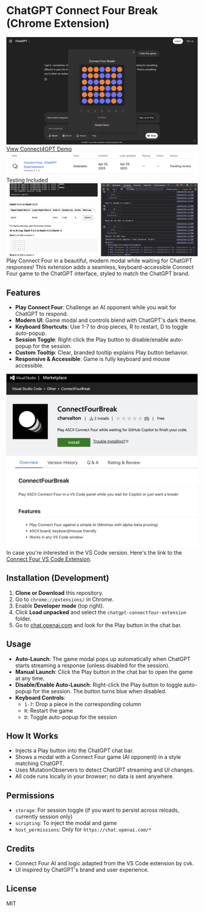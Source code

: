 # ChatGPT Connect Four Break (Chrome Extension)


[![Connect Four Demo](4C_Thumbnail.jpg)](https://www.youtube.com/watch?v=sGJ0lAW8Q54)
[View Connect4GPT Demo](https://www.youtube.com/watch?v=sGJ0lAW8Q54)
![alt text](media/image.png)
Testing Included
![alt text](media/image-1.png)
Play Connect Four in a beautiful, modern modal while waiting for ChatGPT responses! This extension adds a seamless, keyboard-accessible Connect Four game to the ChatGPT interface, styled to match the ChatGPT brand.

## Features
- **Play Connect Four**: Challenge an AI opponent while you wait for ChatGPT to respond.
- **Modern UI**: Game modal and controls blend with ChatGPT's dark theme.
- **Keyboard Shortcuts**: Use 1-7 to drop pieces, R to restart, D to toggle auto-popup.
- **Session Toggle**: Right-click the Play button to disable/enable auto-popup for the session.
- **Custom Tooltip**: Clear, branded tooltip explains Play button behavior.
- **Responsive & Accessible**: Game is fully keyboard and mouse accessible.


![alt text](media/image-2.png)
In case you're interested in the VS Code version. Here's the link to the [Connect Four VS Code Extension](https://marketplace.visualstudio.com/items/?itemName=charvalton.connectfourbreak).

## Installation (Development)
1. **Clone or Download** this repository.
2. Go to `chrome://extensions/` in Chrome.
3. Enable **Developer mode** (top right).
4. Click **Load unpacked** and select the `chatgpt-connectfour-extension` folder.
5. Go to [chat.openai.com](https://chat.openai.com/) and look for the Play button in the chat bar.

## Usage
- **Auto-Launch**: The game modal pops up automatically when ChatGPT starts streaming a response (unless disabled for the session).
- **Manual Launch**: Click the Play button in the chat bar to open the game at any time.
- **Disable/Enable Auto-Launch**: Right-click the Play button to toggle auto-popup for the session. The button turns blue when disabled.
- **Keyboard Controls**:
  - `1-7`: Drop a piece in the corresponding column
  - `R`: Restart the game
  - `D`: Toggle auto-popup for the session

## How It Works
- Injects a Play button into the ChatGPT chat bar.
- Shows a modal with a Connect Four game (AI opponent) in a style matching ChatGPT.
- Uses MutationObservers to detect ChatGPT streaming and UI changes.
- All code runs locally in your browser; no data is sent anywhere.

## Permissions
- `storage`: For session toggle (if you want to persist across reloads, currently session only)
- `scripting`: To inject the modal and game
- `host_permissions`: Only for `https://chat.openai.com/*`

## Credits
- Connect Four AI and logic adapted from the VS Code extension by cvk.
- UI inspired by ChatGPT's brand and user experience.


## License
MIT